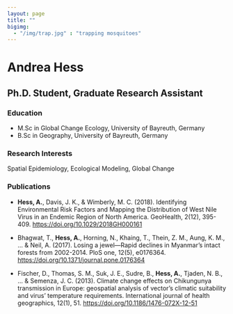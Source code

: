 ```yaml
---
layout: page
title: ""
bigimg: 
  - "/img/trap.jpg" : "trapping mosquitoes"
---
```


# Andrea Hess

## Ph.D. Student, Graduate Research Assistant

### Education
* M.Sc in Global Change Ecology, University of Bayreuth, Germany
* B.Sc in Geography, University of Bayreuth, Germany

### Research Interests
Spatial Epidemiology, Ecological Modeling, Global Change

### Publications

* **Hess, A.**, Davis, J. K., & Wimberly, M. C. (2018). Identifying Environmental Risk Factors and Mapping the Distribution of West Nile Virus in an Endemic Region of North America. GeoHealth, 2(12), 395-409.  https://doi.org/10.1029/2018GH000161

* Bhagwat, T., **Hess, A.**, Horning, N., Khaing, T., Thein, Z. M., Aung, K. M., ... & Neil, A. (2017). Losing a jewel—Rapid declines in Myanmar’s intact forests from 2002-2014. PloS one, 12(5), e0176364. https://doi.org/10.1371/journal.pone.0176364

* Fischer, D., Thomas, S. M., Suk, J. E., Sudre, B., **Hess, A.**, Tjaden, N. B., ... & Semenza, J. C. (2013). Climate change effects on Chikungunya transmission in Europe: geospatial analysis of vector’s climatic suitability and virus’ temperature requirements. International journal of health geographics, 12(1), 51. https://doi.org/10.1186/1476-072X-12-51
